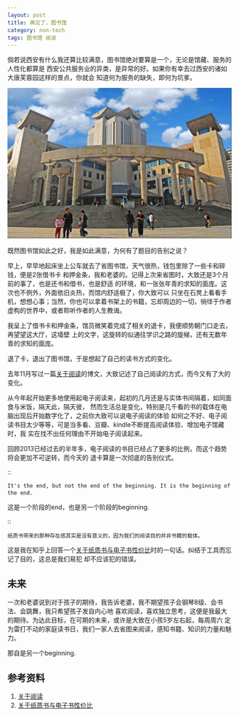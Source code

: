 ```yaml
---
layout: post
title: 再见了，图书馆
category: non-tech
tags: 图书馆 阅读
---
```


倘若说西安有什么我还算比较满意，图书馆绝对要算是一个，无论是馆藏、服务的人性化都算是
西安公共服务业的异类，是异常的好。如果你有幸去过西安的诸如大唐芙蓉园这样的景点，你就会
知道何为服务的缺失，即何为坑爹。

![shengtu](/assets/images/shengtu.jpg)

既然图书馆如此之好，我是如此满意，为何有了题目的告别之说？

早上，早早地起床坐上公车就去了省图书馆，天气很热，钱包里除了一些卡和碎钱，便是2张借书卡
和押金条，我和老婆的。记得上次来省图时，大致还是3个月前的事了，也是还书和借书，也是舒适
的环境，和一张张年青的求知的面庞。这次也不例外，外面依旧炎热，而馆内舒适极了，你大致可以
只坐在石凳上看看手机，想想心事；当然，你也可以拿着书架上的书籍，忘却周边的一切，徜徉于作者
虚构的世界中，或者聆听作者的人生教诲。

我呈上了借书卡和押金条，馆员微笑着完成了相关的退卡，我便顺势朝门口走去，再望望这大厅，这墙壁
上的文字，这旋转的似通往学识之路的旋梯，还有无数年青的求知的面庞。

退了卡，退出了图书馆，于是想起了自己的读书方式的变化。

去年11月写过一篇[关于阅读][关于阅读]的博文，大致记述了自己阅读的方式，而今又有了大的变化。

从今年起开始更多地使用起电子阅读来，起初的几月还是与实体书间隔着，如同面食与米饭，隔天此，隔天彼，
然而生活总是变化，特别是几千看的书的载体在电脑出现后开始数字化了，之前你大致可以说电子阅读的体验
如何之不好、电子阅读书目太少等等，可是当多看、豆瓣、kindle不断提高阅读体验、增加电子馆藏时，我
实在找不出任何理由不开始电子阅读起来。

回顾2013已经过去的半年多，电子阅读的书目已经占了更多的比例，而这个趋势将会更加不可逆转，而今天的
退卡算是一次彻底的告别仪式。

::

	It's the end, but not the end of the beginning. It is the beginning of the end.

这是一个阶段的end，也是另一个阶段的beginning.

::

	纸质书带来的那种存在感其实是没有意义的，因为我们的阅读目的并非书籍的载体。


这是我在知乎上回答一个[关于纸质书与电子书性价比][关于纸质书与电子书性价比]时的一句话。纠结于工具而忘记了目的，这总是我们易犯
却不应该犯的错误。

## 未来

一次和老婆说到对于孩子的期待，我告诉老婆，我不期望孩子会钢琴8级、会书法、会跳舞，我只希望孩子发自内心地
喜欢阅读，喜欢独立思考，这便是我最大的期待。为达此目标，在可期的未来，或许是大致在小孩5岁左右起，每周周六
定为雷打不动的家庭读书日，我们一家人去省图来阅读，感知书籍、知识的力量和魅力。

那自是另一个beginning.


## 参考资料
1. [关于阅读][关于阅读]
2. [关于纸质书与电子书性价比][关于纸质书与电子书性价比]


[关于阅读]: http://towerjoo.github.io/blog/2012/11/19/about-reading/
[关于纸质书与电子书性价比]: http://www.zhihu.com/question/21396253

